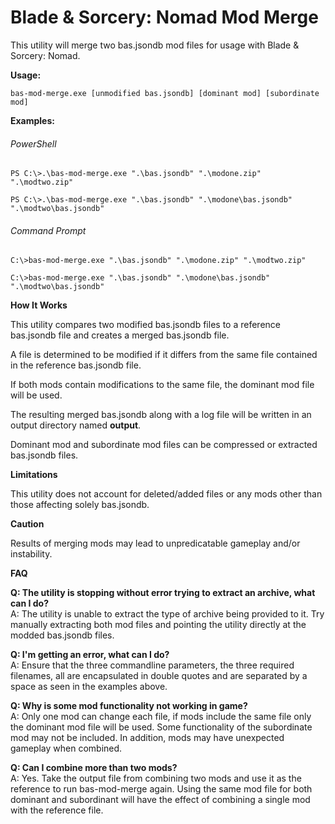 # Blade & Sorcery: Nomad Mod Merge

This utility will merge two bas.jsondb mod files for usage with Blade & Sorcery: Nomad.

**Usage:**

  `bas-mod-merge.exe [unmodified bas.jsondb] [dominant mod] [subordinate mod]`
  
**Examples:**

###### PowerShell

`PS C:\>.\bas-mod-merge.exe ".\bas.jsondb" ".\modone.zip" ".\modtwo.zip"`

`PS C:\>.\bas-mod-merge.exe ".\bas.jsondb" ".\modone\bas.jsondb" ".\modtwo\bas.jsondb"`

###### Command Prompt

`C:\>bas-mod-merge.exe ".\bas.jsondb" ".\modone.zip" ".\modtwo.zip"`

`C:\>bas-mod-merge.exe ".\bas.jsondb" ".\modone\bas.jsondb" ".\modtwo\bas.jsondb"`

**How It Works**

This utility compares two modified bas.jsondb files to a reference bas.jsondb file and creates a merged bas.jsondb file.

A file is determined to be modified if it differs from the same file contained in the reference bas.jsondb file.

If both mods contain modifications to the same file, the dominant mod file will be used.

The resulting merged bas.jsondb along with a log file will be written in an output directory named **output**.

Dominant mod and subordinate mod files can be compressed or extracted bas.jsondb files.

**Limitations**

This utility does not account for deleted/added files or any mods other than those affecting solely bas.jsondb.

**Caution**

Results of merging mods may lead to unpredicatable gameplay and/or instability.

**FAQ**

**Q: The utility is stopping without error trying to extract an archive, what can I do?**  
A: The utility is unable to extract the type of archive being provided to it. Try manually extracting both mod files and pointing the utility directly at the modded bas.jsondb files.

**Q: I'm getting an error, what can I do?**  
A: Ensure that the three commandline parameters, the three required filenames, all are encapsulated in double quotes and are separated by a space as seen in the examples above.

**Q: Why is some mod functionality not working in game?**  
A: Only one mod can change each file, if mods include the same file only the dominant mod file will be used. Some functionality of the subordinate mod may not be included. In addition, mods may have unexpected gameplay when combined.

**Q: Can I combine more than two mods?**  
A: Yes. Take the output file from combining two mods and use it as the reference to run bas-mod-merge again. Using the same mod file for both dominant and subordinant will have the effect of combining a single mod with the reference file.
